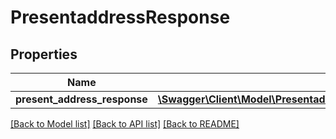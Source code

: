 # PresentaddressResponse

## Properties
Name | Type | Description | Notes
------------ | ------------- | ------------- | -------------
**present_address_response** | [**\Swagger\Client\Model\PresentaddressResponsePresentAddressResponse**](PresentaddressResponsePresentAddressResponse.md) |  | [optional] 

[[Back to Model list]](../README.md#documentation-for-models) [[Back to API list]](../README.md#documentation-for-api-endpoints) [[Back to README]](../README.md)


